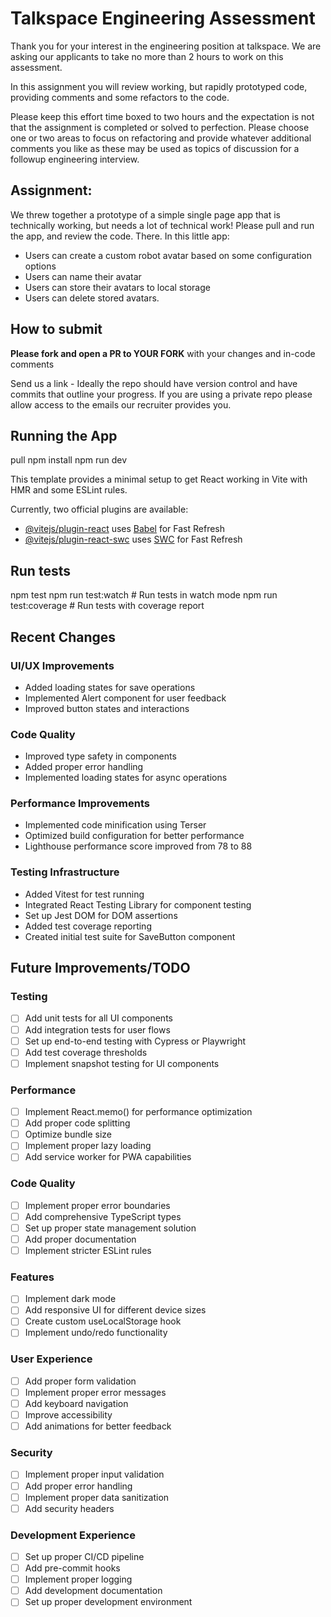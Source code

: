 # Talkspace Engineering Assessment

Thank you for your interest in the engineering position at talkspace. We are asking our applicants to take no more than 2 hours to work on this assessment.

In this assignment you will review working, but rapidly prototyped code, providing comments and some refactors to the code.

Please keep this effort time boxed to two hours and the expectation is not that the assignment is completed or solved to perfection. Please choose one or two areas to focus on refactoring and provide whatever additional comments you like as these may be used as topics of discussion for a followup engineering interview.

## Assignment:

We threw together a prototype of a simple single page app that is technically working, but needs a lot of technical work! Please pull and run the app, and review the code. There. In this little app:

- Users can create a custom robot avatar based on some configuration options
- Users can name their avatar
- Users can store their avatars to local storage
- Users can delete stored avatars.

## How to submit

**Please fork and open a PR to YOUR FORK** with your changes and in-code comments

Send us a link - Ideally the repo should have version control and have commits that outline your progress.
If you are using a private repo please allow access to the emails our recruiter provides you.

## Running the App

pull
npm install
npm run dev

This template provides a minimal setup to get React working in Vite with HMR and some ESLint rules.

Currently, two official plugins are available:

- [@vitejs/plugin-react](https://github.com/vitejs/vite-plugin-react/blob/main/packages/plugin-react/README.md) uses [Babel](https://babeljs.io/) for Fast Refresh
- [@vitejs/plugin-react-swc](https://github.com/vitejs/vite-plugin-react-swc) uses [SWC](https://swc.rs/) for Fast Refresh

## Run tests

npm test
npm run test:watch # Run tests in watch mode
npm run test:coverage # Run tests with coverage report

## Recent Changes

### UI/UX Improvements

- Added loading states for save operations
- Implemented Alert component for user feedback
- Improved button states and interactions

### Code Quality

- Improved type safety in components
- Added proper error handling
- Implemented loading states for async operations

### Performance Improvements

- Implemented code minification using Terser
- Optimized build configuration for better performance
- Lighthouse performance score improved from 78 to 88

### Testing Infrastructure

- Added Vitest for test running
- Integrated React Testing Library for component testing
- Set up Jest DOM for DOM assertions
- Added test coverage reporting
- Created initial test suite for SaveButton component

## Future Improvements/TODO

### Testing

- [ ] Add unit tests for all UI components
- [ ] Add integration tests for user flows
- [ ] Set up end-to-end testing with Cypress or Playwright
- [ ] Add test coverage thresholds
- [ ] Implement snapshot testing for UI components

### Performance

- [ ] Implement React.memo() for performance optimization
- [ ] Add proper code splitting
- [ ] Optimize bundle size
- [ ] Implement proper lazy loading
- [ ] Add service worker for PWA capabilities

### Code Quality

- [ ] Implement proper error boundaries
- [ ] Add comprehensive TypeScript types
- [ ] Set up proper state management solution
- [ ] Add proper documentation
- [ ] Implement stricter ESLint rules

### Features

- [ ] Implement dark mode
- [ ] Add responsive UI for different device sizes
- [ ] Create custom useLocalStorage hook
- [ ] Implement undo/redo functionality

### User Experience

- [ ] Add proper form validation
- [ ] Implement proper error messages
- [ ] Add keyboard navigation
- [ ] Improve accessibility
- [ ] Add animations for better feedback

### Security

- [ ] Implement proper input validation
- [ ] Add proper error handling
- [ ] Implement proper data sanitization
- [ ] Add security headers

### Development Experience

- [ ] Set up proper CI/CD pipeline
- [ ] Add pre-commit hooks
- [ ] Implement proper logging
- [ ] Add development documentation
- [ ] Set up proper development environment
